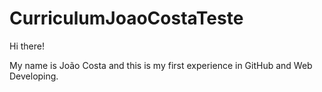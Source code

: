 # CurriculumJoaoCostaTeste

Hi there!

My name is João Costa and this is my first experience in GitHub and Web Developing.
